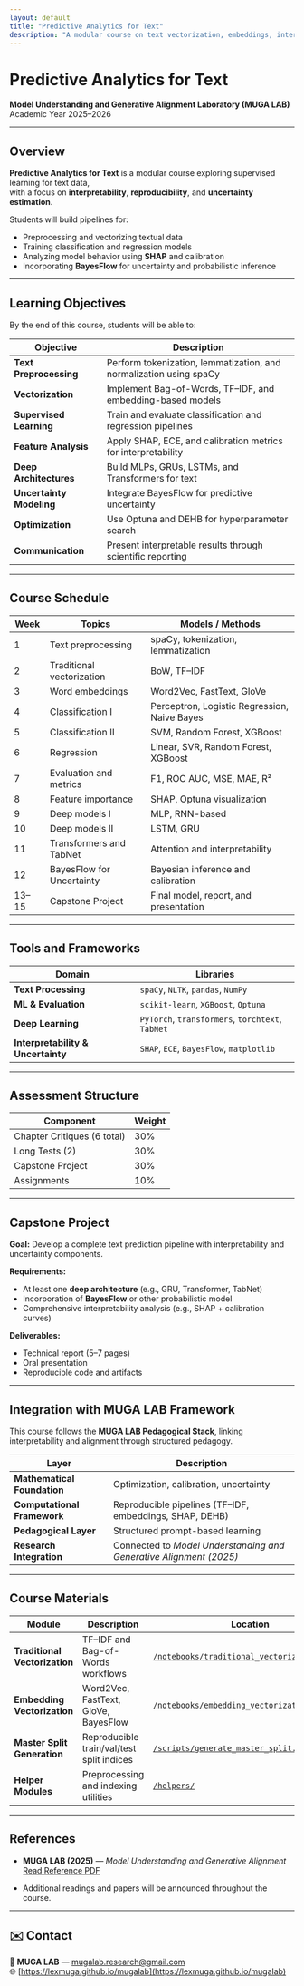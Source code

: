 ```yaml
---
layout: default
title: "Predictive Analytics for Text"
description: "A modular course on text vectorization, embeddings, interpretability, and uncertainty — under the Model Understanding and Generative Alignment Laboratory."
---
```


# Predictive Analytics for Text
**Model Understanding and Generative Alignment Laboratory (MUGA LAB)**  
Academic Year 2025–2026  

---

## Overview

**Predictive Analytics for Text** is a modular course exploring supervised learning for text data,  
with a focus on **interpretability**, **reproducibility**, and **uncertainty estimation**.

Students will build pipelines for:
- Preprocessing and vectorizing textual data  
- Training classification and regression models  
- Analyzing model behavior using **SHAP** and calibration  
- Incorporating **BayesFlow** for uncertainty and probabilistic inference  

---

## Learning Objectives

By the end of this course, students will be able to:

| Objective | Description |
|------------|--------------|
| **Text Preprocessing** | Perform tokenization, lemmatization, and normalization using spaCy |
| **Vectorization** | Implement Bag-of-Words, TF–IDF, and embedding-based models |
| **Supervised Learning** | Train and evaluate classification and regression pipelines |
| **Feature Analysis** | Apply SHAP, ECE, and calibration metrics for interpretability |
| **Deep Architectures** | Build MLPs, GRUs, LSTMs, and Transformers for text |
| **Uncertainty Modeling** | Integrate BayesFlow for predictive uncertainty |
| **Optimization** | Use Optuna and DEHB for hyperparameter search |
| **Communication** | Present interpretable results through scientific reporting |

---

## Course Schedule

| Week | Topics | Models / Methods |
|------|---------|------------------|
| 1 | Text preprocessing | spaCy, tokenization, lemmatization |
| 2 | Traditional vectorization | BoW, TF–IDF |
| 3 | Word embeddings | Word2Vec, FastText, GloVe |
| 4 | Classification I | Perceptron, Logistic Regression, Naive Bayes |
| 5 | Classification II | SVM, Random Forest, XGBoost |
| 6 | Regression | Linear, SVR, Random Forest, XGBoost |
| 7 | Evaluation and metrics | F1, ROC AUC, MSE, MAE, R² |
| 8 | Feature importance | SHAP, Optuna visualization |
| 9 | Deep models I | MLP, RNN-based |
| 10 | Deep models II | LSTM, GRU |
| 11 | Transformers and TabNet | Attention and interpretability |
| 12 | BayesFlow for Uncertainty | Bayesian inference and calibration |
| 13–15 | Capstone Project | Final model, report, and presentation |

---

## Tools and Frameworks

| Domain | Libraries |
|--------|------------|
| **Text Processing** | `spaCy`, `NLTK`, `pandas`, `NumPy` |
| **ML & Evaluation** | `scikit-learn`, `XGBoost`, `Optuna` |
| **Deep Learning** | `PyTorch`, `transformers`, `torchtext`, `TabNet` |
| **Interpretability & Uncertainty** | `SHAP`, `ECE`, `BayesFlow`, `matplotlib` |

---

## Assessment Structure

| Component | Weight |
|------------|--------|
| Chapter Critiques (6 total) | 30% |
| Long Tests (2) | 30% |
| Capstone Project | 30% |
| Assignments | 10% |

---

## Capstone Project

**Goal:** Develop a complete text prediction pipeline with interpretability and uncertainty components.  

**Requirements:**
- At least one **deep architecture** (e.g., GRU, Transformer, TabNet)  
- Incorporation of **BayesFlow** or other probabilistic model  
- Comprehensive interpretability analysis (e.g., SHAP + calibration curves)  

**Deliverables:**
- Technical report (5–7 pages)  
- Oral presentation  
- Reproducible code and artifacts  

---

## Integration with MUGA LAB Framework

This course follows the **MUGA LAB Pedagogical Stack**, linking interpretability and alignment through structured pedagogy.

| Layer | Description |
|--------|-------------|
| **Mathematical Foundation** | Optimization, calibration, uncertainty |
| **Computational Framework** | Reproducible pipelines (TF–IDF, embeddings, SHAP, DEHB) |
| **Pedagogical Layer** | Structured prompt-based learning |
| **Research Integration** | Connected to *Model Understanding and Generative Alignment (2025)* |

---

## Course Materials

| Module | Description | Location |
|---------|--------------|----------|
| **Traditional Vectorization** | TF–IDF and Bag-of-Words workflows | [`/notebooks/traditional_vectorization.ipynb`](courses/predictive_analytics_for_text/notebooks/W02_Traditional_Vectorization_v1.1.ipynb) |
| **Embedding Vectorization** | Word2Vec, FastText, GloVe, BayesFlow | [`/notebooks/embedding_vectorization.ipynb`](courses/predictive_analytics_for_text/notebooks/W02_Embedding_Vectorization_v1.1.ipynb) |
| **Master Split Generation** | Reproducible train/val/test split indices | [`/scripts/generate_master_split.py`](courses/predictive_analytics_for_text/scripts/generate_master_split.py/) |
| **Helper Modules** | Preprocessing and indexing utilities | [`/helpers/`](helpers/) |

---

## References

- **MUGA LAB (2025)** — *Model Understanding and Generative Alignment*  
  [Read Reference PDF](../../references/2025-model-understanding/model_understanding.pdf)

- Additional readings and papers will be announced throughout the course.

---

## ✉️ Contact

📧 **MUGA LAB** — mugalab.research@gmail.com  
🌐 [https://lexmuga.github.io/mugalab](https://lexmuga.github.io/mugalab)
